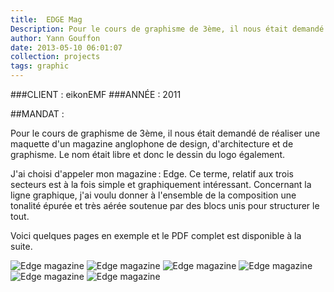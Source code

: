 ```yaml
---
title:  EDGE Mag 
Description: Pour le cours de graphisme de 3ème, il nous était demandé de réaliser une maquette d'un magazine anglophone de design, d'architecture et de graphisme. Le nom était libre et donc le dessin du logo également.
author: Yann Gouffon
date: 2013-05-10 06:01:07
collection: projects
tags: graphic
---
```


###CLIENT : eikonEMF
###ANNÉE : 2011

##MANDAT :

Pour le cours de graphisme de 3ème, il nous était demandé de réaliser une maquette d'un magazine anglophone de design, d'architecture et de graphisme. Le nom était libre et donc le dessin du logo également.

J'ai choisi d'appeler mon magazine : Edge. Ce terme, relatif aux trois secteurs est à la fois simple et graphiquement intéressant. Concernant la ligne graphique, j'ai voulu donner à l'ensemble de la composition une tonalité épurée et très aérée soutenue par des blocs unis pour structurer le tout.

Voici quelques pages en exemple et le PDF complet est disponible à la suite. 

![Edge magazine](http://staging.yago.io/content/images/edgelogo.jpg.jpg)
![Edge magazine](http://staging.yago.io/content/images/magpage01.jpg.jpg)
![Edge magazine](http://staging.yago.io/content/images/magpage02.jpg.jpg)
![Edge magazine](http://staging.yago.io/content/images/magpage03.jpg.jpg)
![Edge magazine](http://staging.yago.io/content/images/magpage04.jpg.jpg)
![Edge magazine](http://staging.yago.io/content/images/magpage05.jpg.jpg)
